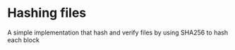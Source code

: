 # Hashing files

A simple implementation that hash and verify files by using SHA256 to hash each block

